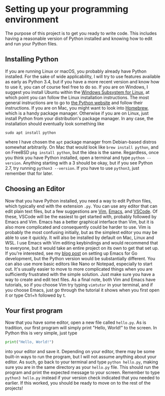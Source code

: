 # Setting up your programming environment

The purpose of this project is to get you ready to write code. This
includes having a reasonable version of Python installed and knowing
how to edit and run your Python files.

## Installing Python

If you are running Linux or macOS, you probably already have Python
installed. For the sake of wide applicability, I will try to use
features available as early as Python 3.4, but if you have a more
recent version and know how to use it, you can of course feel free to
do so. If you are on Windows, I suggest you install Ubuntu within the
[Windows Subsystem for
Linux](https://docs.microsoft.com/en-us/windows/wsl/install-win10), at
which point you can follow the Linux installation instructions. The
most general instructions are to go to [the Python
website](https://www.python.org/downloads/) and follow their
instructions. If you are on Mac, you might want to look into
[Homebrew](https://brew.sh/), which is a handy package
manager. Otherwise if you are on Linux, just install Python from your
distribution's package manager. In any case, the installation should
eventually look something like

```
sudo apt install python
```

where I have chosen the `apt` package manager from Debian-based
distros somewhat arbitrarily. On Mac that would look like `brew
install python`, and on FreeBSD `pkg install python`, but the idea is
the same. Regardless, once you think you have Python installed, open a
terminal and type `python --version`. Anything starting with a 3
should be okay, but if you see Python 2.7, try running `python3
--version`. If you have to use `python3`, just remember that for
later.

## Choosing an Editor

Now that you have Python installed, you need a way to edit Python
files, which typically end with the extension `.py`. You can use any
editor that can edit plain text files, but a few suggestions are
[Vim](https://www.vim.org/),
[Emacs](https://www.gnu.org/software/emacs/), and
[VSCode](https://code.visualstudio.com/). Of these, VSCode will be the
easiest to get started with, probably followed by Emacs and Vim. Emacs
has a better graphical interface than Vim, but it is also more
complicated and consequently could be harder to use. Vim is probably
the most confusing initially, but as the simplest editor you may be
able to use it quickly. It will also be installed by default on Mac,
Linux and WSL. I use Emacs with Vim editing keybindings and would
recommend that to everyone, but it would take an entire project on its
own to get that set up. If you're interested, see my [blog
post](https://bwestbro.com/blogs/emacs.html) on setting up Emacs for
Go development, but the Python version would be substantially
different. You can also use more basic editors like Nano or Notepad,
especially to start out. It's usually easier to move to more
complicated things when you are sufficiently frustrated with the
simple solution. Just make sure you have a way to create and edit text
files. As a final note, both Vim and Emacs have tutorials, so if you
choose Vim try typing `vimtutor` in your terminal, and if you choose
Emacs, just go through the tutorial it shows when you first open it or
type Ctrl+h followed by t.

## Your first program

Now that you have some editor, open a new file called `hello.py`. As
is tradition, our first program will simply print "Hello, World!" to
the screen. In Python this is very simple, just type

```python
print("Hello, World!")
```

into your editor and save it. Depending on your editor, there may be
some built-in ways to run the program, but I will not assume anything
about your editor. As such, go back to your terminal and type `python
hello.py`, making sure you are in the same directory as your
`hello.py` file. This should run the program and print the expected
message to your screen. Remember to type `python3 hello.py` instead if
your version check indicated that you needed to earlier. If this
worked, you should be ready to move on to the rest of the projects!
